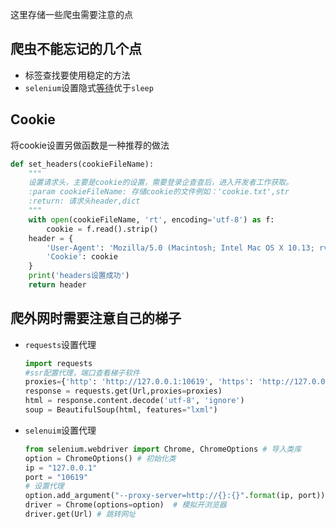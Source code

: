这里存储一些爬虫需要注意的点

## 爬虫不能忘记的几个点

- 标签查找要使用稳定的方法
- `selenium`设置隐式[等待](Selenium爬虫相关.md##4、设置等待)优于`sleep`

## Cookie

将cookie设置另做函数是一种推荐的做法

```python
def set_headers(cookieFileName):
    """
    设置请求头，主要是cookie的设置，需要登录企查查后，进入开发者工作获取。
    :param cookieFileName: 存储cookie的文件例如：'cookie.txt',str
    :return: 请求头header,dict
    """
    with open(cookieFileName, 'rt', encoding='utf-8') as f:
        cookie = f.read().strip()
    header = {
        'User-Agent': 'Mozilla/5.0 (Macintosh; Intel Mac OS X 10.13; rv:61.0) Gecko/20100101 Firefox/61.0',
        'Cookie': cookie
    }
    print('headers设置成功')
    return header
```

## 爬外网时需要注意自己的梯子

- `requests`设置代理

  ```python
  import requests
  #ssr配置代理，端口查看梯子软件
  proxies={'http': 'http://127.0.0.1:10619', 'https': 'http://127.0.0.1:10619'}
  response = requests.get(Url,proxies=proxies)
  html = response.content.decode('utf-8', 'ignore')
  soup = BeautifulSoup(html, features="lxml")
  ```

- `selenuim`设置代理

  ```python
  from selenium.webdriver import Chrome, ChromeOptions # 导入类库
  option = ChromeOptions() # 初始化类
  ip = "127.0.0.1"
  port = "10619"
  # 设置代理
  option.add_argument("--proxy-server=http://{}:{}".format(ip, port))
  driver = Chrome(options=option)  # 模拟开浏览器
  driver.get(Url) # 跳转网址
  ```

  
